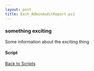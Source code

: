 ```yaml
---
layout: post
title: Exch_AdminAuditReport.ps1
---
```


### something exciting

Some information about the exciting thing

#### Script

<script src="https://gist-it.appspot.com/github.com/BanterBoy/scripts-blog/blob/master/PowerShell/scripts/Exchange/Exch_AdminAuditReport.ps1"></script>

<a href="/menu/_pages/scripts.html">Back to Scripts</a>
